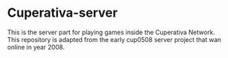 # Cuperativa-server

This is the server part for playing games inside the Cuperativa Network.
This repository is adapted from the early cup0508 server project that wan online in year 2008.